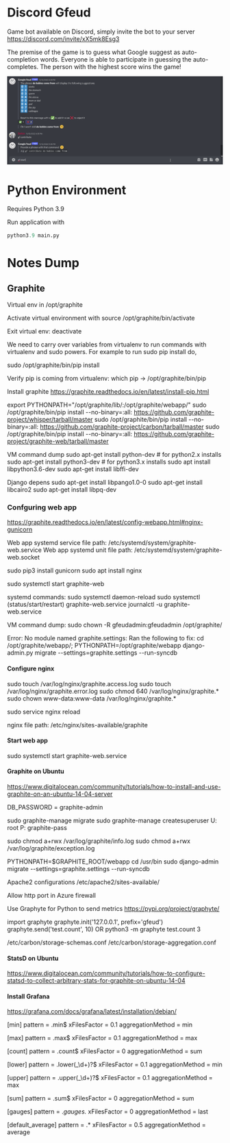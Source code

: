 # Discord Gfeud
Game bot available on Discord, simply invite the bot to your server https://discord.com/invite/xX5mk8Esg3

The premise of the game is to guess what Google suggest as auto-completion words. Everyone is able to participate in guessing the auto-completes. The person with the highest score wins the game! 

![gfeud demo](discord_gfeud.gif)

# Python Environment
Requires Python 3.9

Run application with
```python
python3.9 main.py
```

# Notes Dump
## Graphite

Virtual env in /opt/graphite

Activate virtual environment with
source /opt/graphite/bin/activate

Exit virtual env:
deactivate

We need to carry over variables from virtualenv to run commands with virtualenv and sudo powers.
For example to run sudo pip install do,

sudo /opt/graphite/bin/pip install <module>

Verify pip is coming from virtualenv:
which pip -> /opt/graphite/bin/pip

Install graphite
https://graphite.readthedocs.io/en/latest/install-pip.html

export PYTHONPATH="/opt/graphite/lib/:/opt/graphite/webapp/"
sudo /opt/graphite/bin/pip install --no-binary=:all: https://github.com/graphite-project/whisper/tarball/master
sudo /opt/graphite/bin/pip install --no-binary=:all: https://github.com/graphite-project/carbon/tarball/master
sudo /opt/graphite/bin/pip install --no-binary=:all: https://github.com/graphite-project/graphite-web/tarball/master

VM command dump
sudo apt-get install python-dev   # for python2.x installs
sudo apt-get install python3-dev  # for python3.x installs
sudo apt install libpython3.6-dev
sudo apt-get install libffi-dev

Django depens
sudo apt-get install libpango1.0-0
sudo apt-get install libcairo2
sudo apt-get install libpq-dev

### Confguring web app

https://graphite.readthedocs.io/en/latest/config-webapp.html#nginx-gunicorn

Web app systemd service file path: /etc/systemd/system/graphite-web.service
Web app systemd unit file path: /etc/systemd/system/graphite-web.socket

sudo pip3 install gunicorn
sudo apt install nginx

sudo systemctl start graphite-web

systemd commands:
sudo systemctl daemon-reload
sudo systemctl (status/start/restart) graphite-web.service
journalctl -u graphite-web.service

VM command dump:
sudo chown -R gfeudadmin:gfeudadmin /opt/graphite/

Error: No module named graphite.settings:
Ran the following to fix:
cd /opt/graphite/webapp/; PYTHONPATH=/opt/graphite/webapp django-admin.py migrate --settings=graphite.settings --run-syncdb

#### Configure nginx

sudo touch /var/log/nginx/graphite.access.log
sudo touch /var/log/nginx/graphite.error.log
sudo chmod 640 /var/log/nginx/graphite.*
sudo chown www-data:www-data /var/log/nginx/graphite.*

sudo service nginx reload

nginx file path: /etc/nginx/sites-available/graphite

#### Start web app

sudo systemctl start graphite-web.service

#### Graphite on Ubuntu
https://www.digitalocean.com/community/tutorials/how-to-install-and-use-graphite-on-an-ubuntu-14-04-server

DB_PASSWORD = graphite-admin

sudo graphite-manage migrate
sudo graphite-manage createsuperuser
U: root
P: graphite-pass

sudo chmod a+rwx /var/log/graphite/info.log
sudo chmod a+rwx /var/log/graphite/exception.log

PYTHONPATH=$GRAPHITE_ROOT/webapp
cd /usr/bin
sudo django-admin migrate --settings=graphite.settings --run-syncdb

Apache2 configurations
/etc/apache2/sites-available/

Allow http port in Azure firewall

Use Graphyte for Python to send metrics
https://pypi.org/project/graphyte/

import graphyte
graphyte.init('127.0.0.1', prefix='gfeud')
graphyte.send('test.count', 10)
OR
python3 -m graphyte test.count 3

/etc/carbon/storage-schemas.conf
/etc/carbon/storage-aggregation.conf


#### StatsD on Ubuntu
https://www.digitalocean.com/community/tutorials/how-to-configure-statsd-to-collect-arbitrary-stats-for-graphite-on-ubuntu-14-04

#### Install Grafana
https://grafana.com/docs/grafana/latest/installation/debian/



[min]
pattern = \.min$
xFilesFactor = 0.1
aggregationMethod = min

[max]
pattern = \.max$
xFilesFactor = 0.1
aggregationMethod = max

[count]
pattern = \.count$
xFilesFactor = 0
aggregationMethod = sum

[lower]
pattern = \.lower(_\d+)?$
xFilesFactor = 0.1
aggregationMethod = min

[upper]
pattern = \.upper(_\d+)?$
xFilesFactor = 0.1
aggregationMethod = max

[sum]
pattern = \.sum$
xFilesFactor = 0
aggregationMethod = sum

[gauges]
pattern = .*gauges.*
xFilesFactor = 0
aggregationMethod = last

[default_average]
pattern = .* 
xFilesFactor = 0.5
aggregationMethod = average



